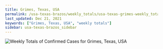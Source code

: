 ```yaml
---
title: Grimes, Texas, USA
permalink: /usa-texas-brazos/weekly_totals/usa-texas-grimes-weekly_totals.html
last_updated: Dec 21, 2021
keywords: ["Grimes, Texas, USA", "weekly totals"]
sidebar: usa-texas-brazos_sidebar
---
```


![Weekly Totals of Confirmed Cases for Grimes, Texas, USA](/covid_tracker/images/graphs/usa-texas-grimes-weekly_totals_graph.png)
